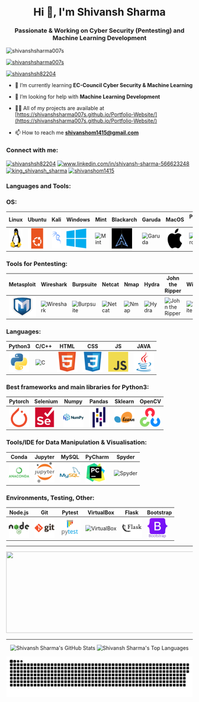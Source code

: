 <h1 align="center">Hi 👋, I'm Shivansh Sharma</h1>
<h3 align="center">Passionate & Working on Cyber Security (Pentesting) and Machine Learning Development</h3>

<p align="left"> <img src="https://komarev.com/ghpvc/?username=shivanshsharma007s&label=Profile%20views&color=0e75b6&style=flat" alt="shivanshsharma007s" /> </p>

<p align="left"> <a href="https://github.com/ryo-ma/github-profile-trophy"><img src="https://github-profile-trophy.vercel.app/?username=shivanshsharma007s" alt="shivanshsharma007s" /></a> </p>

<p align="left"> <a href="https://twitter.com/shivanshsh82204" target="blank"><img src="https://img.shields.io/twitter/follow/shivanshsh82204?logo=twitter&style=for-the-badge" alt="shivanshsh82204" /></a> </p>

- 🌱 I’m currently learning **EC-Council Cyber Security & Machine Learning**

- 🤝 I’m looking for help with **Machine Learning Development**

- 👨‍💻 All of my projects are available at [https://shivanshsharma007s.github.io/Portfolio-Website/](https://shivanshsharma007s.github.io/Portfolio-Website/)

- 📫 How to reach me **shivanshom1415@gmail.com**

<h3 align="left">Connect with me:</h3>
<p align="left">
<a href="https://twitter.com/shivanshsh82204" target="blank"><img align="center" src="https://raw.githubusercontent.com/rahuldkjain/github-profile-readme-generator/master/src/images/icons/Social/twitter.svg" alt="shivanshsh82204" height="30" width="40" /></a>
<a href="https://linkedin.com/in/www.linkedin.com/in/shivansh-sharma-566623248" target="blank"><img align="center" src="https://raw.githubusercontent.com/rahuldkjain/github-profile-readme-generator/master/src/images/icons/Social/linked-in-alt.svg" alt="www.linkedin.com/in/shivansh-sharma-566623248" height="30" width="40" /></a>
<a href="https://www.instagram.com/shivansh_sharma_007s/" target="blank"><img align="center" src="https://raw.githubusercontent.com/rahuldkjain/github-profile-readme-generator/master/src/images/icons/Social/instagram.svg" alt="king_shivansh_sharma" height="30" width="40" /></a>
<a href="https://www.hackerrank.com/shivanshom1415" target="blank"><img align="center" src="https://raw.githubusercontent.com/rahuldkjain/github-profile-readme-generator/master/src/images/icons/Social/hackerrank.svg" alt="shivanshom1415" height="30" width="40" /></a>
</p>

<h3 align="left">Languages and Tools:</h3>
<div>

### OS:
| Linux | Ubuntu | Kali | Windows | Mint | Blackarch | Garuda | MacOS | Parrot OS | RedHat | Phoenix OS | Android |
|-------|--------|------|---------|------|-----------|--------|-------|-----------|--------|------------|---------|
| <img src="https://github.com/devicons/devicon/blob/master/icons/linux/linux-original.svg" title="Linux" alt="Linux" width="55" height="55"/> | <img src="https://github.com/devicons/devicon/blob/master/icons/ubuntu/ubuntu-original.svg" title="Ubuntu" alt="Ubuntu" width="55" height="55"/> | <img src="https://github.com/canaleal/devicon/blob/new-icon-kali-linux/icons/kalilinux/kalilinux-original-wordmark.svg" title="Kali" alt="Kali" width="55" height="55"/> | <img src="https://github.com/devicons/devicon/blob/master/icons/windows8/windows8-original.svg" title="Windows" alt="Windows" width="55" height="55"/> | <img src="https://upload.wikimedia.org/wikipedia/commons/3/3f/Linux_Mint_logo_without_wordmark.svg" title="Mint" alt="Mint" width="55" height="55"/> | <img src="https://github.com/ShivanshSharma007s/ShivanshSharma007s/blob/main/BlackArch_Linux_logo.png" title="Blackarch" alt="Blackarch" width="55" height="55"/> | <img src="https://upload.wikimedia.org/wikipedia/commons/8/88/Garuda-blue-sgs.svg" title="Garuda" alt="Garuda" width="55" height="55"/> | <img src="https://github.com/devicons/devicon/blob/master/icons/apple/apple-original.svg" title="MacOS" alt="MacOS" width="55" height="55"/> | <img src="https://camo.githubusercontent.com/2320afcc8583fc4824feed04915f748c5fe6326b89d8b866405b9a571f7e0777/68747470733a2f2f6769746c61622e636f6d2f706172726f747365632f70726f6a6563742f67726170686963732f2d2f7261772f643139616338613131323932313336636461346231646638306132626431353666373638666564382f6c6f676f2f706172726f742d6c6f676f2e737667" title="Parrot OS" alt="Parrot OS" width="55" height="55"/> | <img src="https://encrypted-tbn0.gstatic.com/images?q=tbn:ANd9GcSsQmoVXfF31CH_TfcjqJUWeY3Y_I9jkiKtRg&s" title="RedHat" alt="RedHat" width="55" height="55"/> | <img src="https://encrypted-tbn0.gstatic.com/images?q=tbn:ANd9GcQq35PRdg_OqKih1O4u8C5ssdvf1QnnFVHJ_w&s" title="Phoenix OS" alt="Phoenix OS" width="55" height="55"/> | <img src="https://logowik.com/content/uploads/images/android-logomark4887.jpg" title="Android" alt="Android" width="55" height="55"/> |



### Tools for Pentesting:
| Metasploit | Wireshark | Burpsuite | Netcat | Nmap | Hydra | John the Ripper | Wifite | Aircrack-ng | Airodump-ng | Aireplay-ng | Fsociety |
|------------|-----------|-----------|--------|------|-------|-----------------|--------|-------------|-------------|-------------|----------|
| <img src="https://github.com/ShivanshSharma007s/ShivanshSharma007s/blob/main/Hacking%20Tools.jpg" alt="Metasploit" width="85" height="55" /> | <img src="https://www.stickerpress.in/media/products/800x800/1609ed30832a4867b9e4fa09a3e4e931.jpg" alt="Wireshark" width="55" height="55" /> | <img src="https://encrypted-tbn0.gstatic.com/images?q=tbn:ANd9GcQ6qZd-uRyRoSGNQL3lKzeGqxONYMygUhEj4A&s" alt="Burpsuite" width="55" height="55" /> | <img src="https://encrypted-tbn0.gstatic.com/images?q=tbn:ANd9GcQ0ktF1gEOrDS8Wc284MR-5-NRVudu01fZL1Q&s" alt="Netcat" width="55" height="55" /> | <img src="https://encrypted-tbn0.gstatic.com/images?q=tbn:ANd9GcQ4vbkndf2gRS3v-7lormlTG_irfzTUQHd6-g&s" alt="Nmap" width="55" height="55" /> | <img src="https://encrypted-tbn0.gstatic.com/images?q=tbn:ANd9GcSePNmEEMEI_RB5r2YN6aEt4qF0qyO0cCW-1A&s" alt="Hydra" width="55" height="55" /> | <img src="https://encrypted-tbn0.gstatic.com/images?q=tbn:ANd9GcQPAoLRhhR2mWr5phkkAe04mcMPTX5bF4ARQw&s" alt="John the Ripper" width="55" height="55" /> | <img src="https://encrypted-tbn0.gstatic.com/images?q=tbn:ANd9GcTiwRVymGXXQa9UG7EWO6QoNQIWhzSFH1aU1Q&s" alt="Wifite" width="55" height="55" /> | <img src="https://encrypted-tbn0.gstatic.com/images?q=tbn:ANd9GcRxDhyLBaBb7R2o6ImYuBMqSAqsiNA-PzqbRzKtUYo8oFtS9FiY7qAYC_qnWC6tfh9IBzo&usqp=CAU" alt="Aircrack-ng" width="55" height="55" /> | <img src="https://assets.labs.ine.com/web/badges/low/AIRODUMP.png" alt="Airodump-ng" width="55" height="55" /> | <img src="https://encrypted-tbn0.gstatic.com/images?q=tbn:ANd9GcRN2erJm7c0qRAUayDZbdDs5MvB7wkOo_z9AQ&s" alt="Aireplay-ng" width="55" height="55" /> | <img src="https://static.wikia.nocookie.net/villains/images/4/4a/Wiki-logo.jpg/revision/latest?cb=20180214062811" alt="Fsociety" width="55" height="55" /> |


### Languages:
| Python3 | C/C++ | HTML | CSS | JS | JAVA |
|---------|-------|------|-----|----|------|
| <img src="https://github.com/devicons/devicon/blob/master/icons/python/python-original.svg" title="Python" alt="Python" width="55" height="55"/> | <img src="https://www.tachyum.com/media/software/c-logo_hu305478fe0096f69a1605c279266acdd7_7998_260x0_resize_box_3.png" title="C" alt="C" width="55" height="55"/> | <img src="https://github.com/devicons/devicon/blob/master/icons/html5/html5-original.svg" title="HTML" alt="HTML" width="55" height="55"/> | <img src="https://github.com/devicons/devicon/blob/master/icons/css3/css3-original.svg" title="CSS" alt="CSS" width="55" height="55"/> | <img src="https://github.com/devicons/devicon/blob/master/icons/javascript/javascript-original.svg" title="JavaScript" alt="JavaScript" width="55" height="55"/> | <img src="https://github.com/devicons/devicon/blob/master/icons/java/java-original.svg" title="Java" alt="Java" width="55" height="55"/> |

### Best frameworks and main libraries for Python3:
| Pytorch | Selenium | Numpy | Pandas | Sklearn | OpenCV |
|---------|----------|-------|--------|---------|--------|
| <img src="https://github.com/devicons/devicon/blob/master/icons/pytorch/pytorch-original.svg" title="Pytorch" alt="Pytorch" width="55" height="55"/> | <img src="https://github.com/devicons/devicon/blob/master/icons/selenium/selenium-original.svg" title="Selenium" alt="Selenium" width="55" height="55"/> | <img src="https://github.com/devicons/devicon/blob/master/icons/numpy/numpy-original-wordmark.svg" title="Numpy" alt="Numpy" width="55" height="55"/> | <img src="https://github.com/devicons/devicon/blob/master/icons/pandas/pandas-original.svg" title="Pandas" alt="Pandas" width="55" height="55"/> | <img src="https://github.com/devicons/devicon/blob/master/icons/scikitlearn/scikitlearn-original.svg" title="sklearn" alt="sklearn" width="55" height="55"/> | <img src="https://github.com/devicons/devicon/blob/master/icons/opencv/opencv-original.svg" title="OpenCV" alt="OpenCV" width="55" height="55"/> |

### Tools/IDE for Data Manipulation & Visualisation:
| Conda | Jupyter | MySQL | PyCharm | Spyder |
|-------|---------|-------|---------|--------|
| <img src="https://github.com/devicons/devicon/blob/master/icons/anaconda/anaconda-original-wordmark.svg" title="Anaconda" alt="Conda" width="55" height="55"/> | <img src="https://github.com/devicons/devicon/blob/master/icons/jupyter/jupyter-original-wordmark.svg" title="Jupyter" alt="Jupyter" width="55" height="55"/> | <img src="https://github.com/devicons/devicon/blob/master/icons/mysql/mysql-original-wordmark.svg" title="MySQL" alt="MySQL" width="55" height="55"/> | <img src="https://github.com/devicons/devicon/blob/master/icons/pycharm/pycharm-original.svg" title="PyCharm" alt="PyCharm" width="55" height="55"/> | <img src="https://github.com/spyder-ide/spyder/raw/master/branding/logo/spyder_readme_banner.png" title="Spyder" alt="Spyder" width="55" height="55"/> |


### Environments, Testing, Other:
| Node.js | Git | Pytest | VirtualBox | Flask | Bootstrap |
|---------|-----|--------|------------|-------|-----------|
| <img src="https://github.com/devicons/devicon/blob/master/icons/nodejs/nodejs-original-wordmark.svg" title="Node.js" alt="Node.js" width="55" height="55"/> | <img src="https://github.com/devicons/devicon/blob/master/icons/git/git-original-wordmark.svg" title="Git" alt="Git" width="55" height="55"/> | <img src="https://github.com/devicons/devicon/blob/master/icons/pytest/pytest-original-wordmark.svg" title="Pytest" alt="Pytest" width="55" height="55"/> | <img src="https://upload.wikimedia.org/wikipedia/commons/d/d5/Virtualbox_logo.png" title="VirtualBox" alt="VirtualBox" width="55" height="55"/> | <img src="https://github.com/devicons/devicon/blob/master/icons/flask/flask-original-wordmark.svg" title="Flask" alt="Flask" width="55" height="55"/> | <img src="https://github.com/devicons/devicon/blob/master/icons/bootstrap/bootstrap-original-wordmark.svg" title="Bootstrap" alt="Bootstrap" width="55" height="55"/> |


<!--

### It's not technology, but I use it. The section will be changed soon.:
  <img src="https://github.com/devicons/devicon/blob/master/icons/latex/latex-original.svg" title="Latex" alt="Latex" width="40" width="30" height="30"/>
  <img src="https://github.com/devicons/devicon/blob/master/icons/ssh/ssh-original.svg" title="ssh" alt="ssh" width="30" height="30"/>
  <img src="https://github.com/devicons/devicon/blob/master/icons/xml/xml-original.svg" title="xml" alt="xml" width="30" height="30"/>
  <img src="https://github.com/devicons/devicon/blob/master/icons/yaml/yaml-original.svg" title="yaml" alt="yaml" width="30" height="30"/>
  <img src="https://github.com/devicons/devicon/blob/master/icons/json/json-original.svg" title="json" alt="json" width="30" height="30"/>
  <img src="https://github.com/devicons/devicon/blob/master/icons/vscode/vscode-original-wordmark.svg" title="vsc" alt="vsc" width="30" height="30"/>
  <img src="https://github.com/devicons/devicon/blob/master/icons/pycharm/pycharm-original.svg" title="PC" alt="PC" width="30" height="30"/>
  <img src="https://github.com/devicons/devicon/blob/master/icons/clion/clion-original.svg" title="cl" alt="CL" width="30" height="30"/>
  <img src="https://github.com/devicons/devicon/blob/master/icons/datagrip/datagrip-original.svg" title="dg" alt="dg" width="30" height="30"/>  
  <img src="https://github.com/devicons/devicon/blob/master/icons/gitlab/gitlab-original-wordmark.svg" title="GitLab" alt="GitLab" width="30" height="30"/>
  <img src="https://github.com/devicons/devicon/blob/master/icons/confluence/confluence-original-wordmark.svg" title="Confluence" alt="Confluence" width="30" height="30"/>
  <img src="https://github.com/devicons/devicon/blob/master/icons/jira/jira-original-wordmark.svg" title="Jira" alt="Jira" width="30" height="30"/>
--> 
</div>

---

  
<p align="center">
  <img width="800" height="220" src="https://streak-stats.demolab.com?user=ShivanshSharma007s&theme=highcontrast&hide_border=true&border_radius=5&card_width=800">
</p>


---



<p align="center">
  <img width="600" height="200" src="https://github-readme-stats.vercel.app/api?username=ShivanshSharma007s&show_icons=true&theme=vision-friendly-dark" alt="Shivansh Sharma's GitHub Stats">
  <img width="600" height="200" src="https://github-readme-stats.vercel.app/api/top-langs?username=ShivanshSharma007s&show_icons=true&theme=vision-friendly-dark" alt="Shivansh Sharma's Top Languages">
</p>


<p align="center">
 <img width="1000" src="github-snake.svg" alt="snake"/>
</p>

